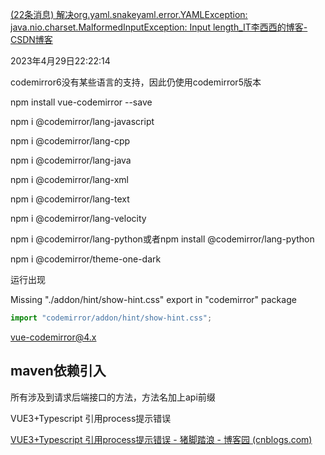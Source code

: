 [(22条消息) 解决org.yaml.snakeyaml.error.YAMLException: java.nio.charset.MalformedInputException: Input length_IT李西西的博客-CSDN博客](https://blog.csdn.net/loler15/article/details/114987020)

2023年4月29日22:22:14

codemirror6没有某些语言的支持，因此仍使用codemirror5版本

npm install vue-codemirror --save

npm i  @codemirror/lang-javascript

npm i  @codemirror/lang-cpp

npm i  @codemirror/lang-java

npm i  @codemirror/lang-xml

npm i  @codemirror/lang-text

npm i  @codemirror/lang-velocity

npm i  @codemirror/lang-python或者npm install @codemirror/lang-python

npm i  @codemirror/theme-one-dark

运行出现

Missing "./addon/hint/show-hint.css" export in "codemirror" package

```js
import "codemirror/addon/hint/show-hint.css";
```

vue-codemirror@4.x

## maven依赖引入

所有涉及到请求后端接口的方法，方法名加上api前缀

VUE3+Typescript 引用process提示错误

[VUE3+Typescript 引用process提示错误 - 猪脚踏浪 - 博客园 (cnblogs.com)](https://www.cnblogs.com/zsg88/p/15700520.html)
